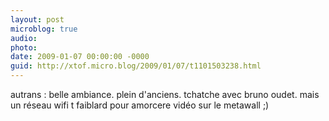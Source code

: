 ```yaml
---
layout: post
microblog: true
audio: 
photo: 
date: 2009-01-07 00:00:00 -0000
guid: http://xtof.micro.blog/2009/01/07/t1101503238.html
---
```

autrans : belle ambiance. plein d'anciens. tchatche avec bruno oudet. mais un réseau wifi t faiblard pour amorcere vidéo sur le metawall ;)
